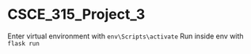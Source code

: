 # CSCE_315_Project_3

Enter virtual environment with `env\Scripts\activate`
Run inside env with `flask run`
